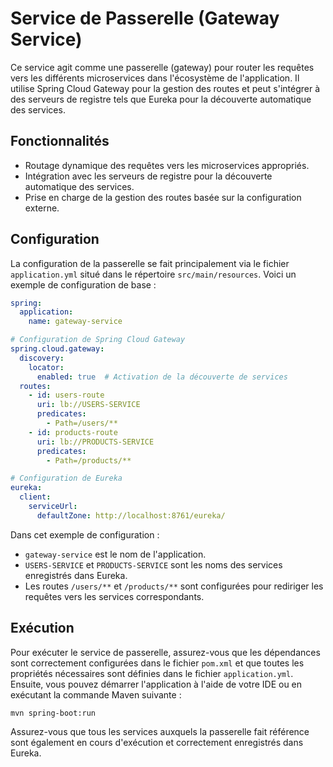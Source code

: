 # Service de Passerelle (Gateway Service)

Ce service agit comme une passerelle (gateway) pour router les requêtes vers les différents microservices dans l'écosystème de l'application. Il utilise Spring Cloud Gateway pour la gestion des routes et peut s'intégrer à des serveurs de registre tels que Eureka pour la découverte automatique des services.

## Fonctionnalités

- Routage dynamique des requêtes vers les microservices appropriés.
- Intégration avec les serveurs de registre pour la découverte automatique des services.
- Prise en charge de la gestion des routes basée sur la configuration externe.

## Configuration

La configuration de la passerelle se fait principalement via le fichier `application.yml` situé dans le répertoire `src/main/resources`. Voici un exemple de configuration de base :

```yaml
spring:
  application:
    name: gateway-service

# Configuration de Spring Cloud Gateway
spring.cloud.gateway:
  discovery:
    locator:
      enabled: true  # Activation de la découverte de services
  routes:
    - id: users-route
      uri: lb://USERS-SERVICE
      predicates:
        - Path=/users/**
    - id: products-route
      uri: lb://PRODUCTS-SERVICE
      predicates:
        - Path=/products/**

# Configuration de Eureka
eureka:
  client:
    serviceUrl:
      defaultZone: http://localhost:8761/eureka/
```

Dans cet exemple de configuration :

- `gateway-service` est le nom de l'application.
- `USERS-SERVICE` et `PRODUCTS-SERVICE` sont les noms des services enregistrés dans Eureka.
- Les routes `/users/**` et `/products/**` sont configurées pour rediriger les requêtes vers les services correspondants.

## Exécution

Pour exécuter le service de passerelle, assurez-vous que les dépendances sont correctement configurées dans le fichier `pom.xml` et que toutes les propriétés nécessaires sont définies dans le fichier `application.yml`. Ensuite, vous pouvez démarrer l'application à l'aide de votre IDE ou en exécutant la commande Maven suivante :

```
mvn spring-boot:run
```

Assurez-vous que tous les services auxquels la passerelle fait référence sont également en cours d'exécution et correctement enregistrés dans Eureka.
